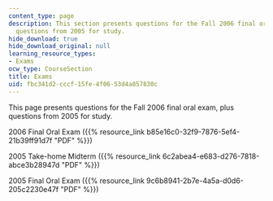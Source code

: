 ```yaml
---
content_type: page
description: This section presents questions for the Fall 2006 final oral exam, and
  questions from 2005 for study.
hide_download: true
hide_download_original: null
learning_resource_types:
- Exams
ocw_type: CourseSection
title: Exams
uid: fbc341d2-cccf-15fe-4f06-53d4a857830c
---
```


This page presents questions for the Fall 2006 final oral exam, plus questions from 2005 for study.

2006 Final Oral Exam ({{% resource_link b85e16c0-32f9-7876-5ef4-21b39ff91d7f "PDF" %}})

2005 Take-home Midterm ({{% resource_link 6c2abea4-e683-d276-7818-abce3b28947d "PDF" %}})

2005 Final Oral Exam ({{% resource_link 9c6b8941-2b7e-4a5a-d0d6-205c2230e47f "PDF" %}})